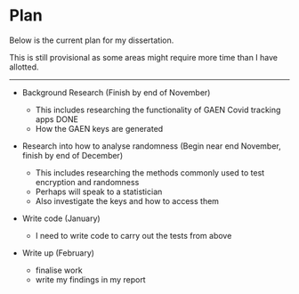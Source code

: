 # Plan

Below is the current plan for my dissertation. 

This is still provisional as some areas might require more time than I have allotted. 

---

- Background Research (Finish by end of November)
   - This includes researching the functionality of GAEN Covid tracking apps DONE
   - How the GAEN keys are generated 

- Research into how to analyse randomness (Begin near end November, finish by end of December)
   - This includes researching the methods commonly used to test encryption and randomness
   - Perhaps will speak to a statistician
   - Also investigate the keys and how to access them

- Write code (January)
   - I need to write code to carry out the tests from above

 - Write up (February)
    - finalise work
    - write my findings in my report
